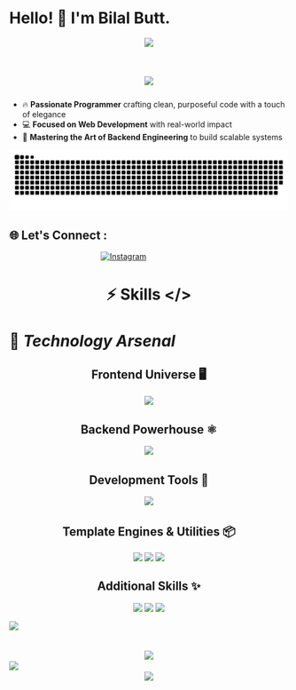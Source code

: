 # Hello! 👋 I'm Bilal Butt.

<div align="center"> 
<img src="https://capsule-render.vercel.app/api?type=venom&color=0:667eea,50:764ba2,100:f093fb&height=300&section=header&text=Bilal%20Butt&fontSize=90&fontAlignY=35&animation=twinkling&fontColor=FFFFFF&desc=%F0%9F%96%A5%EF%B8%8F%20Full%20Stack%20Developer%20%7C%20Frontend%20Specialist%20%F0%9F%AA%90&descAlignY=55&descSize=19"/> 
</div>

<p>
  <a href="https://github.com/DenverCoder1/readme-typing-svg">
    <h1 align="center">
      <img src="https://readme-typing-svg.herokuapp.com?font=IBM+Plex+Sans&size=35&weight=700&center=true&vCenter=true&color=00F700&width=600&height=70&duration=4000&lines=%3E+Hello+World!;%3E+Welcome+to+my+GitHub+Profile!;%3E+I'm+a+Web+Developer.;%3E+Ready+to+code+..." />
    </h1>
  </a>
</p>

- 🔥 **Passionate Programmer** crafting clean, purposeful code with a touch of elegance
- 💻 **Focused on Web Development** with real-world impact 
- 🎯 **Mastering the Art of Backend Engineering** to build scalable systems                                                                           


<div align="center">
  <picture>
    <source media="(prefers-color-scheme: dark)" srcset="https://raw.githubusercontent.com/platane/platane/output/github-contribution-grid-snake-dark.svg">
    <source media="(prefers-color-scheme: light)" srcset="https://raw.githubusercontent.com/platane/platane/output/github-contribution-grid-snake.svg">
    <img alt="github contribution grid snake animation" src="https://raw.githubusercontent.com/platane/platane/output/github-contribution-grid-snake.svg">
  </picture>
</div>



## 🌐 Let's Connect :
 &nbsp;&nbsp;&nbsp;&nbsp;&nbsp;&nbsp; &nbsp;&nbsp;&nbsp;&nbsp;&nbsp;&nbsp;  &nbsp;&nbsp;&nbsp;&nbsp;&nbsp;&nbsp;  &nbsp;&nbsp;&nbsp;&nbsp;&nbsp;&nbsp;  &nbsp;&nbsp;&nbsp;&nbsp;&nbsp;&nbsp;  &nbsp;&nbsp;&nbsp;&nbsp;&nbsp;&nbsp;  <a href="https://instagram.com/bilalbutt_02" target="_blank">
  <img 
    src="https://img.shields.io/badge/Instagram-%23E4405F.svg?logo=Instagram&logoColor=white" 
    alt="Instagram" 
    style="height: 30px;" 
  />
</a>


<div align="center">
  <h1>⚡ Skills &lt;/&gt;</h1>
</div>





# 🚀 *Technology Arsenal*

<div align="center">

## **Frontend Universe** 🖥️
<p>
  <img src="https://skillicons.dev/icons?i=html,css,js,react,bootstrap,tailwind&theme=dark" />
</p>

## **Backend Powerhouse** ⚛️
<p>
  <img src="https://skillicons.dev/icons?i=nodejs,express,mongodb,postman&theme=dark" />
</p>

## **Development Tools** 🔧
<p>
  <img src="https://skillicons.dev/icons?i=vscode,git,github,npm&theme=dark" />
</p>

## **Template Engines & Utilities** 📦
<p>
  <img src="https://img.shields.io/badge/EJS-B4CA65?style=for-the-badge&logo=ejs&logoColor=black" />
  <img src="https://img.shields.io/badge/RESTful_APIs-FF6B6B?style=for-the-badge&logo=fastapi&logoColor=white" />
  <img src="https://img.shields.io/badge/JSON-000000?style=for-the-badge&logo=json&logoColor=white" />
</p>

## **Additional Skills** ✨
<p>
  <img src="https://img.shields.io/badge/Responsive_Design-4CAF50?style=for-the-badge&logo=css3&logoColor=white" />
  <img src="https://img.shields.io/badge/Version_Control-F05032?style=for-the-badge&logo=git&logoColor=white" />
  <img src="https://img.shields.io/badge/API_Integration-2196F3?style=for-the-badge&logo=swagger&logoColor=white" />
</p>

</div>




<img src="https://user-images.githubusercontent.com/73097560/115834477-dbab4500-a447-11eb-908a-139a6edaec5c.gif">

<br>
<br>
<br>


<div align="center">
  <img src="https://quotes-github-readme.vercel.app/api?type=horizontal&theme=tokyonight&quote=The%20only%20way%20to%20do%20great%20work%20is%20to%20love%20what%20you%20do&author=Steve%20Jobs" />
</div>


<img src="https://user-images.githubusercontent.com/73097560/115834477-dbab4500-a447-11eb-908a-139a6edaec5c.gif">


<div align="center">
  <img src="https://capsule-render.vercel.app/api?type=waving&color=gradient&customColorList=6,11,20&height=200&section=footer&text=Thanks%20for%20Visiting!&fontSize=50&fontColor=ffffff&animation=twinkling&desc=Keep%20Coding,%20Keep%20Growing!&descSize=16&descAlignY=75" />
</div>



